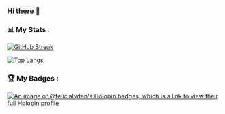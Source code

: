 ### Hi there 👋

### 📊 My Stats :
[![GitHub Streak](https://github-readme-streak-stats.herokuapp.com?user=felicialyden&theme=dark&mode=weekly)](https://git.io/streak-stats)

[![Top Langs](https://github-readme-stats.vercel.app/api/top-langs/?username=felicialyden&layout=compact&theme=vision-friendly-dark)](https://github.com/anuraghazra/github-readme-stats)

### 🏆 My Badges :
[![An image of @felicialyden's Holopin badges, which is a link to view their full Holopin profile](https://holopin.me/felicialyden)](https://holopin.io/@felicialyden)
